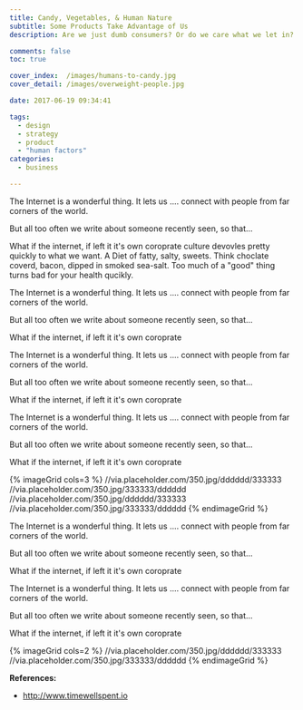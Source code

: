 ```yaml
---
title: Candy, Vegetables, & Human Nature
subtitle: Some Products Take Advantage of Us
description: Are we just dumb consumers? Or do we care what we let in?

comments: false
toc: true

cover_index:  /images/humans-to-candy.jpg
cover_detail: /images/overweight-people.jpg

date: 2017-06-19 09:34:41

tags:
  - design
  - strategy
  - product
  - "human factors"
categories:
  - business

---
```


The Internet is a wonderful thing. It lets us .... connect with people from far corners of the world.

But all too often we write about someone recently seen, so that...  

What if the internet, if left it it's own coroprate culture devovles pretty quickly to what we want. A Diet of fatty, salty, sweets. Think choclate coverd, bacon, dipped in smoked sea-salt. Too much of a "good" thing turns bad for your health qucikly.

The Internet is a wonderful thing. It lets us .... connect with people from far corners of the world.

But all too often we write about someone recently seen, so that...  

<!-- more -->

What if the internet, if left it it's own coroprate

The Internet is a wonderful thing. It lets us .... connect with people from far corners of the world.

But all too often we write about someone recently seen, so that...  

What if the internet, if left it it's own coroprate

The Internet is a wonderful thing. It lets us .... connect with people from far corners of the world.

But all too often we write about someone recently seen, so that...  

What if the internet, if left it it's own coroprate


{% imageGrid cols=3 %}
  //via.placeholder.com/350.jpg/dddddd/333333
  //via.placeholder.com/350.jpg/333333/dddddd
  //via.placeholder.com/350.jpg/dddddd/333333
  //via.placeholder.com/350.jpg/333333/dddddd
{% endimageGrid %}

The Internet is a wonderful thing. It lets us .... connect with people from far corners of the world.

But all too often we write about someone recently seen, so that...  

What if the internet, if left it it's own coroprate

The Internet is a wonderful thing. It lets us .... connect with people from far corners of the world.

But all too often we write about someone recently seen, so that...  

What if the internet, if left it it's own coroprate

{% imageGrid cols=2 %}
  //via.placeholder.com/350.jpg/dddddd/333333
  //via.placeholder.com/350.jpg/333333/dddddd
{% endimageGrid %}


**References:**
- http://www.timewellspent.io